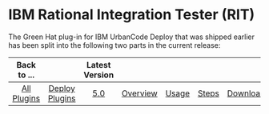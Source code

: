 
IBM Rational Integration Tester (RIT)
=====================================


The Green Hat plug-in for IBM UrbanCode Deploy that was shipped earlier has been split into the following two parts in 
the current release:


|Back to ...||Latest Version|||||
| :---: | :---: | :---: | :---: | :---: | :---: | :---: |
|[All Plugins](../../index.md)|[Deploy Plugins](../README.md)|[5.0](https://raw.githubusercontent.com/UrbanCode/IBM-UCD-PLUGINS/main/files/RIT-UCD/RIT-UCD-5.0.zip)|[Overview](overview.md)|[Usage](usage.md)|[Steps](steps.md)|[Downloads](downloads.md)|
